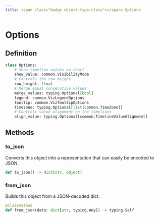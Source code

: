 ```yaml
---
title: <span class="badge object-type-class"></span> Options
---
```

# <span class="badge object-type-class"></span> Options

## Definition

```python
class Options:
    # Show timeline values on chart
    show_value: common.VisibilityMode
    # Controls the row height
    row_height: float
    # Merge equal consecutive values
    merge_values: typing.Optional[bool]
    legend: common.VizLegendOptions
    tooltip: common.VizTooltipOptions
    timezone: typing.Optional[list[common.TimeZone]]
    # Controls value alignment on the timelines
    align_value: typing.Optional[common.TimelineValueAlignment]
```
## Methods

### <span class="badge object-method"></span> to_json

Converts this object into a representation that can easily be encoded to JSON.

```python
def to_json() -> dict[str, object]
```

### <span class="badge object-method"></span> from_json

Builds this object from a JSON-decoded dict.

```python
@classmethod
def from_json(data: dict[str, typing.Any]) -> typing.Self
```

